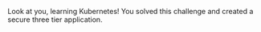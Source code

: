 Look at you, learning Kubernetes!
You solved this challenge and created a secure three tier application.